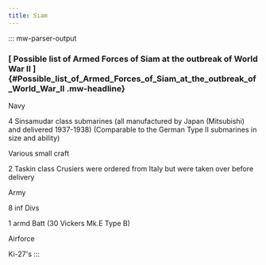 ```yaml
---
title: Siam
---
```


::: mw-parser-output

### [ Possible list of Armed Forces of Siam at the outbreak of World War II ]{#Possible_list_of_Armed_Forces_of_Siam_at_the_outbreak_of_World_War_II .mw-headline}

Navy

4 Sinsamudar class submarines (all manufactured by Japan (Mitsubishi)
and delivered 1937-1938) (Comparable to the German Type II submarines in
size and ability)

Various small craft

2 Taskin class Crusiers were ordered from Italy but were taken over
before delivery

Army

8 inf Divs

1 armd Batt (30 Vickers Mk.E Type B)

Airforce

Ki-27\'s
:::

